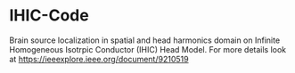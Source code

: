 # IHIC-Code
Brain source localization in spatial and head harmonics domain on Infinite Homogeneous Isotrpic Conductor (IHIC) Head Model. For more details look at https://ieeexplore.ieee.org/document/9210519 

